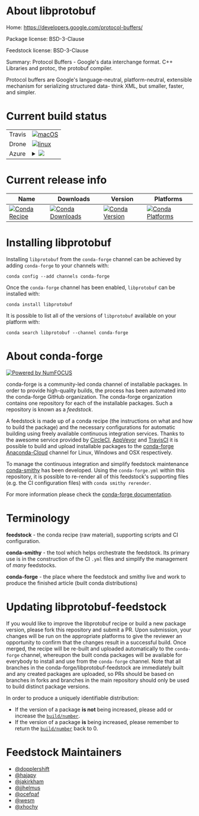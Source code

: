 About libprotobuf
=================

Home: https://developers.google.com/protocol-buffers/

Package license: BSD-3-Clause

Feedstock license: BSD-3-Clause

Summary: Protocol Buffers - Google's data interchange format. C++ Libraries and protoc, the protobuf compiler.

Protocol buffers are Google's language-neutral,
platform-neutral, extensible mechanism for serializing structured data-
think XML, but smaller, faster, and simpler.


Current build status
====================


<table><tr>
    <td>Travis</td>
    <td>
      <a href="https://travis-ci.com/conda-forge/libprotobuf-feedstock">
        <img alt="macOS" src="https://img.shields.io/travis/com/conda-forge/libprotobuf-feedstock/master.svg?label=macOS">
      </a>
    </td>
  </tr><tr>
    <td>Drone</td>
    <td>
      <a href="https://cloud.drone.io/conda-forge/libprotobuf-feedstock">
        <img alt="linux" src="https://img.shields.io/drone/build/conda-forge/libprotobuf-feedstock/master.svg?label=Linux">
      </a>
    </td>
  </tr>
    
  <tr>
    <td>Azure</td>
    <td>
      <details>
        <summary>
          <a href="https://dev.azure.com/conda-forge/feedstock-builds/_build/latest?definitionId=562&branchName=master">
            <img src="https://dev.azure.com/conda-forge/feedstock-builds/_apis/build/status/libprotobuf-feedstock?branchName=master">
          </a>
        </summary>
        <table>
          <thead><tr><th>Variant</th><th>Status</th></tr></thead>
          <tbody><tr>
              <td>linux</td>
              <td>
                <a href="https://dev.azure.com/conda-forge/feedstock-builds/_build/latest?definitionId=562&branchName=master">
                  <img src="https://dev.azure.com/conda-forge/feedstock-builds/_apis/build/status/libprotobuf-feedstock?branchName=master&jobName=linux&configuration=linux_" alt="variant">
                </a>
              </td>
            </tr><tr>
              <td>linux_aarch64</td>
              <td>
                <a href="https://dev.azure.com/conda-forge/feedstock-builds/_build/latest?definitionId=562&branchName=master">
                  <img src="https://dev.azure.com/conda-forge/feedstock-builds/_apis/build/status/libprotobuf-feedstock?branchName=master&jobName=linux&configuration=linux_aarch64_" alt="variant">
                </a>
              </td>
            </tr><tr>
              <td>linux_ppc64le</td>
              <td>
                <a href="https://dev.azure.com/conda-forge/feedstock-builds/_build/latest?definitionId=562&branchName=master">
                  <img src="https://dev.azure.com/conda-forge/feedstock-builds/_apis/build/status/libprotobuf-feedstock?branchName=master&jobName=linux&configuration=linux_ppc64le_" alt="variant">
                </a>
              </td>
            </tr><tr>
              <td>osx</td>
              <td>
                <a href="https://dev.azure.com/conda-forge/feedstock-builds/_build/latest?definitionId=562&branchName=master">
                  <img src="https://dev.azure.com/conda-forge/feedstock-builds/_apis/build/status/libprotobuf-feedstock?branchName=master&jobName=osx&configuration=osx_" alt="variant">
                </a>
              </td>
            </tr><tr>
              <td>win</td>
              <td>
                <a href="https://dev.azure.com/conda-forge/feedstock-builds/_build/latest?definitionId=562&branchName=master">
                  <img src="https://dev.azure.com/conda-forge/feedstock-builds/_apis/build/status/libprotobuf-feedstock?branchName=master&jobName=win&configuration=win_" alt="variant">
                </a>
              </td>
            </tr>
          </tbody>
        </table>
      </details>
    </td>
  </tr>
</table>

Current release info
====================

| Name | Downloads | Version | Platforms |
| --- | --- | --- | --- |
| [![Conda Recipe](https://img.shields.io/badge/recipe-libprotobuf-green.svg)](https://anaconda.org/conda-forge/libprotobuf) | [![Conda Downloads](https://img.shields.io/conda/dn/conda-forge/libprotobuf.svg)](https://anaconda.org/conda-forge/libprotobuf) | [![Conda Version](https://img.shields.io/conda/vn/conda-forge/libprotobuf.svg)](https://anaconda.org/conda-forge/libprotobuf) | [![Conda Platforms](https://img.shields.io/conda/pn/conda-forge/libprotobuf.svg)](https://anaconda.org/conda-forge/libprotobuf) |

Installing libprotobuf
======================

Installing `libprotobuf` from the `conda-forge` channel can be achieved by adding `conda-forge` to your channels with:

```
conda config --add channels conda-forge
```

Once the `conda-forge` channel has been enabled, `libprotobuf` can be installed with:

```
conda install libprotobuf
```

It is possible to list all of the versions of `libprotobuf` available on your platform with:

```
conda search libprotobuf --channel conda-forge
```


About conda-forge
=================

[![Powered by NumFOCUS](https://img.shields.io/badge/powered%20by-NumFOCUS-orange.svg?style=flat&colorA=E1523D&colorB=007D8A)](http://numfocus.org)

conda-forge is a community-led conda channel of installable packages.
In order to provide high-quality builds, the process has been automated into the
conda-forge GitHub organization. The conda-forge organization contains one repository
for each of the installable packages. Such a repository is known as a *feedstock*.

A feedstock is made up of a conda recipe (the instructions on what and how to build
the package) and the necessary configurations for automatic building using freely
available continuous integration services. Thanks to the awesome service provided by
[CircleCI](https://circleci.com/), [AppVeyor](https://www.appveyor.com/)
and [TravisCI](https://travis-ci.com/) it is possible to build and upload installable
packages to the [conda-forge](https://anaconda.org/conda-forge)
[Anaconda-Cloud](https://anaconda.org/) channel for Linux, Windows and OSX respectively.

To manage the continuous integration and simplify feedstock maintenance
[conda-smithy](https://github.com/conda-forge/conda-smithy) has been developed.
Using the ``conda-forge.yml`` within this repository, it is possible to re-render all of
this feedstock's supporting files (e.g. the CI configuration files) with ``conda smithy rerender``.

For more information please check the [conda-forge documentation](https://conda-forge.org/docs/).

Terminology
===========

**feedstock** - the conda recipe (raw material), supporting scripts and CI configuration.

**conda-smithy** - the tool which helps orchestrate the feedstock.
                   Its primary use is in the construction of the CI ``.yml`` files
                   and simplify the management of *many* feedstocks.

**conda-forge** - the place where the feedstock and smithy live and work to
                  produce the finished article (built conda distributions)


Updating libprotobuf-feedstock
==============================

If you would like to improve the libprotobuf recipe or build a new
package version, please fork this repository and submit a PR. Upon submission,
your changes will be run on the appropriate platforms to give the reviewer an
opportunity to confirm that the changes result in a successful build. Once
merged, the recipe will be re-built and uploaded automatically to the
`conda-forge` channel, whereupon the built conda packages will be available for
everybody to install and use from the `conda-forge` channel.
Note that all branches in the conda-forge/libprotobuf-feedstock are
immediately built and any created packages are uploaded, so PRs should be based
on branches in forks and branches in the main repository should only be used to
build distinct package versions.

In order to produce a uniquely identifiable distribution:
 * If the version of a package **is not** being increased, please add or increase
   the [``build/number``](https://conda.io/docs/user-guide/tasks/build-packages/define-metadata.html#build-number-and-string).
 * If the version of a package **is** being increased, please remember to return
   the [``build/number``](https://conda.io/docs/user-guide/tasks/build-packages/define-metadata.html#build-number-and-string)
   back to 0.

Feedstock Maintainers
=====================

* [@dopplershift](https://github.com/dopplershift/)
* [@hajapy](https://github.com/hajapy/)
* [@jakirkham](https://github.com/jakirkham/)
* [@jjhelmus](https://github.com/jjhelmus/)
* [@ocefpaf](https://github.com/ocefpaf/)
* [@wesm](https://github.com/wesm/)
* [@xhochy](https://github.com/xhochy/)

